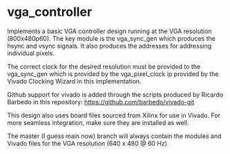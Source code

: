 # vga_controller

Implements a basic VGA controller design running at the VGA resolution (800x480p60). The key module is the vga_sync_gen which produces the hsync and vsync signals. It also produces the addresses for addressing individual pixels.

The correct clock for the desired resolution must be provided to the vga_sync_gen which is provided by the vga_pixel_clock ip provided by the Vivado Clocking Wizard in this implementation.

Github support for vivado is added through the scripts produced by Ricardo Barbedo in this repository: https://github.com/barbedo/vivado-git

This design also uses board files sourced from Xilinx for use in Vivado. For more seamless integration, make sure they are installed as well.

The master (I guess main now) branch will always contain the modules and Vivado files for the VGA resolution (640 x 480 @ 60 Hz)
